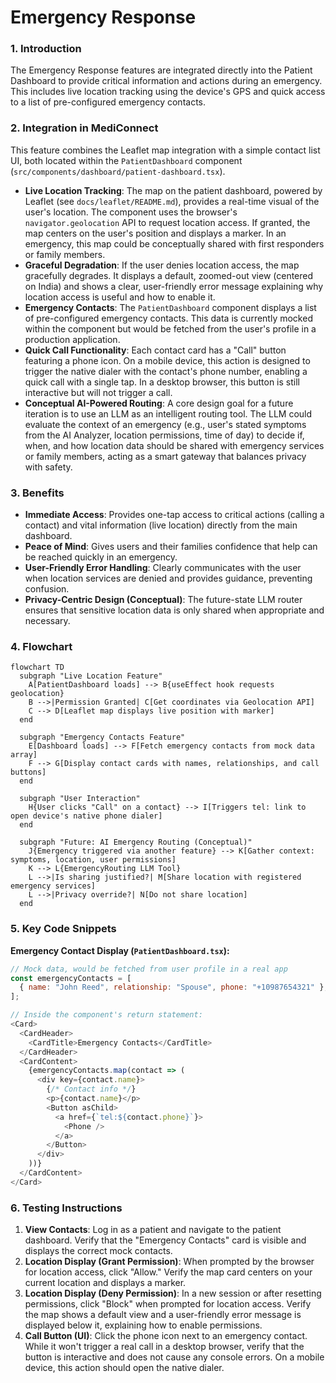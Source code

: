 # Emergency Response

### 1. Introduction
The Emergency Response features are integrated directly into the Patient Dashboard to provide critical information and actions during an emergency. This includes live location tracking using the device's GPS and quick access to a list of pre-configured emergency contacts.

### 2. Integration in MediConnect
This feature combines the Leaflet map integration with a simple contact list UI, both located within the `PatientDashboard` component (`src/components/dashboard/patient-dashboard.tsx`).

- **Live Location Tracking**: The map on the patient dashboard, powered by Leaflet (see `docs/leaflet/README.md`), provides a real-time visual of the user's location. The component uses the browser's `navigator.geolocation` API to request location access. If granted, the map centers on the user's position and displays a marker. In an emergency, this map could be conceptually shared with first responders or family members.
- **Graceful Degradation**: If the user denies location access, the map gracefully degrades. It displays a default, zoomed-out view (centered on India) and shows a clear, user-friendly error message explaining why location access is useful and how to enable it.
- **Emergency Contacts**: The `PatientDashboard` component displays a list of pre-configured emergency contacts. This data is currently mocked within the component but would be fetched from the user's profile in a production application.
- **Quick Call Functionality**: Each contact card has a "Call" button featuring a phone icon. On a mobile device, this action is designed to trigger the native dialer with the contact's phone number, enabling a quick call with a single tap. In a desktop browser, this button is still interactive but will not trigger a call.
- **Conceptual AI-Powered Routing**: A core design goal for a future iteration is to use an LLM as an intelligent routing tool. The LLM could evaluate the context of an emergency (e.g., user's stated symptoms from the AI Analyzer, location permissions, time of day) to decide if, when, and how location data should be shared with emergency services or family members, acting as a smart gateway that balances privacy with safety.

### 3. Benefits
- **Immediate Access**: Provides one-tap access to critical actions (calling a contact) and vital information (live location) directly from the main dashboard.
- **Peace of Mind**: Gives users and their families confidence that help can be reached quickly in an emergency.
- **User-Friendly Error Handling**: Clearly communicates with the user when location services are denied and provides guidance, preventing confusion.
- **Privacy-Centric Design (Conceptual)**: The future-state LLM router ensures that sensitive location data is only shared when appropriate and necessary.

### 4. Flowchart
```mermaid
flowchart TD
  subgraph "Live Location Feature"
    A[PatientDashboard loads] --> B{useEffect hook requests geolocation}
    B -->|Permission Granted| C[Get coordinates via Geolocation API]
    C --> D[Leaflet map displays live position with marker]
  end
  
  subgraph "Emergency Contacts Feature"
    E[Dashboard loads] --> F[Fetch emergency contacts from mock data array]
    F --> G[Display contact cards with names, relationships, and call buttons]
  end

  subgraph "User Interaction"
    H{User clicks "Call" on a contact} --> I[Triggers tel: link to open device's native phone dialer]
  end
  
  subgraph "Future: AI Emergency Routing (Conceptual)"
    J{Emergency triggered via another feature} --> K[Gather context: symptoms, location, user permissions]
    K --> L{EmergencyRouting LLM Tool}
    L -->|Is sharing justified?| M[Share location with registered emergency services]
    L -->|Privacy override?| N[Do not share location]
  end
```

### 5. Key Code Snippets
**Emergency Contact Display (`PatientDashboard.tsx`):**
```javascript
// Mock data, would be fetched from user profile in a real app
const emergencyContacts = [
  { name: "John Reed", relationship: "Spouse", phone: "+10987654321" },
];

// Inside the component's return statement:
<Card>
  <CardHeader>
    <CardTitle>Emergency Contacts</CardTitle>
  </CardHeader>
  <CardContent>
    {emergencyContacts.map(contact => (
      <div key={contact.name}>
        {/* Contact info */}
        <p>{contact.name}</p>
        <Button asChild>
          <a href={`tel:${contact.phone}`}>
            <Phone />
          </a>
        </Button>
      </div>
    ))}
  </CardContent>
</Card>
```

### 6. Testing Instructions
1.  **View Contacts**: Log in as a patient and navigate to the patient dashboard. Verify that the "Emergency Contacts" card is visible and displays the correct mock contacts.
2.  **Location Display (Grant Permission)**: When prompted by the browser for location access, click "Allow." Verify the map card centers on your current location and displays a marker.
3.  **Location Display (Deny Permission)**: In a new session or after resetting permissions, click "Block" when prompted for location access. Verify the map shows a default view and a user-friendly error message is displayed below it, explaining how to enable permissions.
4.  **Call Button (UI)**: Click the phone icon next to an emergency contact. While it won't trigger a real call in a desktop browser, verify that the button is interactive and does not cause any console errors. On a mobile device, this action should open the native dialer.
